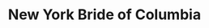 ---
title: "New York Bride of Columbia"
url: /columbia/new-york-bride-of-columbia/
shop: clothes
---